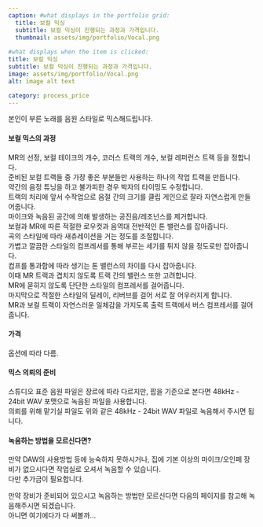 ```yaml
---
caption: #what displays in the portfolio grid:
  title: 보컬 믹싱
  subtitle: 보컬 믹싱이 진행되는 과정과 가격입니다. 
  thumbnail: assets/img/portfolio/Vocal.png
  
#what displays when the item is clicked:
title: 보컬 믹싱
subtitle: 보컬 믹싱이 진행되는 과정과 가격입니다. 
image: assets/img/portfolio/Vocal.png
alt: image alt text

category: process_price
---
```


본인이 부른 노래를 음원 스타일로 믹스해드립니다.  

#### 보컬 믹스의 과정

MR의 선정, 보컬 테이크의 개수, 코러스 트랙의 개수, 보컬 레퍼런스 트랙 등을 정합니다.  
준비된 보컬 트랙들 중 가장 좋은 부분들만 사용하는 하나의 작업 트랙을 만듭니다.  
약간의 음정 튜닝을 하고 불가피한 경우 박자의 타이밍도 수정합니다.  
트랙의 처리에 앞서 수작업으로 음절 간의 크기를 클립 게인으로 잘라 자연스럽게 만들어줍니다.  
마이크와 녹음된 공간에 의해 발생하는 공진음/레조넌스를 제거합니다.  
보컬과 MR에 따른 적절한 로우컷과 음역대 전반적인 톤 밸런스를 잡아줍니다.  
곡의 스타일에 따라 새츄레이션을 거는 정도를 조절합니다.  
가볍고 깔끔한 스타일의 컴프레서를 통해 부르는 세기를 튀지 않을 정도로만 잡아줍니다.  
컴프를 통과함에 따라 생기는 톤 밸런스의 차이를 다시 잡아줍니다.  
이때 MR 트랙과 겹치지 않도록 트랙 간의 밸런스 또한 고려합니다.  
MR에 묻히지 않도록 단단한 스타일의 컴프레서를 걸어줍니다.  
마지막으로 적절한 스타일의 딜레이, 리버브를 걸어 서로 잘 어우러지게 합니다.  
MR과 보컬 트랙이 자연스러운 일체감을 가지도록 출력 트랙에서 버스 컴프레서를 걸어줍니다.  

#### 가격

옵션에 따라 다름.  

#### 믹스 의뢰의 준비

스튜디오 표준 음원 파일은 장르에 따라 다르지만, 팝을 기준으로 본다면 48kHz - 24bit WAV 포맷으로 녹음된 파일을 사용합니다.  
의뢰를 위해 맡기실 파일도 위와 같은 48kHz - 24bit WAV 파일로 녹음해서 주시면 됩니다.  

#### 녹음하는 방법을 모르신다면?

만약 DAW의 사용방법 등에 능숙하지 못하시거나, 집에 기본 이상의 마이크/오인페 장비가 없으시다면 작업실로 오셔서 녹음할 수 있습니다.  
다만 추가금이 필요합니다.  

만약 장비가 준비되어 있으시고 녹음하는 방법만 모르신다면 다음의 페이지를 참고해 녹음해주시면 되겠습니다.  
아니면 여기에다가 다 써볼까...  
